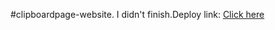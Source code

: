 #clipboardpage-website. I didn't finish.Deploy link: [Click here](https://64624b015d17cd28aa76a6cf--clipboardpagewebsite.netlify.app/)

